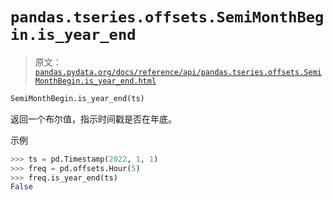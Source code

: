 # `pandas.tseries.offsets.SemiMonthBegin.is_year_end`

> 原文：[`pandas.pydata.org/docs/reference/api/pandas.tseries.offsets.SemiMonthBegin.is_year_end.html`](https://pandas.pydata.org/docs/reference/api/pandas.tseries.offsets.SemiMonthBegin.is_year_end.html)

```py
SemiMonthBegin.is_year_end(ts)
```

返回一个布尔值，指示时间戳是否在年底。

示例

```py
>>> ts = pd.Timestamp(2022, 1, 1)
>>> freq = pd.offsets.Hour(5)
>>> freq.is_year_end(ts)
False 
```
